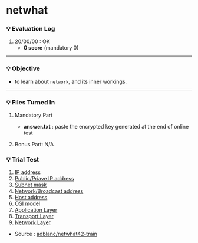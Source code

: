 # netwhat

### :bulb: Evaluation Log
1. 20/00/00 : OK
    - **0 score** (mandatory 0)
---

### :bulb: Objective
- to learn about `network`, and its inner workings.
---

### :bulb: Files Turned In
1. Mandatory Part
	- **answer.txt** : paste the encrypted key generated at the end of online test

2. Bonus Part: N/A

### :bulb: Trial Test
1. [IP address](./1_IP_address)
2. [Public/Priave IP address](./2_Public_Private_IP_address)
3. [Subnet mask](./3_Subnet_mask)
4. [Network/Broadcast address](./4_Network_Broadcast_address)
5. [Host address](./5_Host_address)
6. [OSI model](./6_OSI_model)
7. [Application Layer](./7_Application_Layer)
8. [Transport Layer](./8_Transport_Layer)
9. [Network Layer](./9_Network_Layer)

- Source : [adblanc/netwhat42-train](github.com/adblanc/netwhat42)
